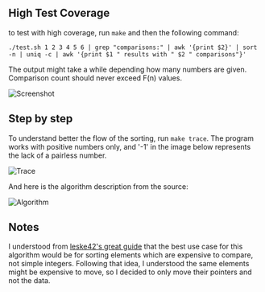 ## High Test Coverage

to test with high coverage, run `make` and then the following command:

```./test.sh 1 2 3 4 5 6 | grep "comparisons:" | awk '{print $2}' | sort -n | uniq -c | awk '{print $1 " results with " $2 " comparisons"}'```

The output might take a while depending how many numbers are given. Comparison count should never exceed F(n) values. 


![Screenshot](./screenshot.png)




## Step by step

To understand better the flow of the sorting, run `make trace`.
The program works with positive numbers only, and '-1' in the image below represents the lack of a pairless number.

![Trace](./trace.png)



And here is the algorithm description from the source:

![Algorithm](./ford-johnson_merge_insertion.png)


## Notes

I understood from [leske42's great guide](https://github.com/leske42/CPP09) that the best use case for this algorithm would be for sorting elements which are expensive to compare, not simple integers. Following that idea, I understood the same elements might be expensive to move, so I decided to only move their pointers and not the data.